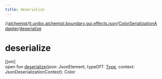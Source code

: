 ```yaml
---
title: deserialize
---
```

//[alchemist](../../../index.html)/[it.unibo.alchemist.boundary.gui.effects.json](../index.html)/[ColorSerializationAdapter](index.html)/[deserialize](deserialize.html)



# deserialize



[jvm]\
open fun [deserialize](deserialize.html)(json: JsonElement, typeOfT: [Type](https://docs.oracle.com/javase/8/docs/api/java/lang/reflect/Type.html), context: JsonDeserializationContext): Color




